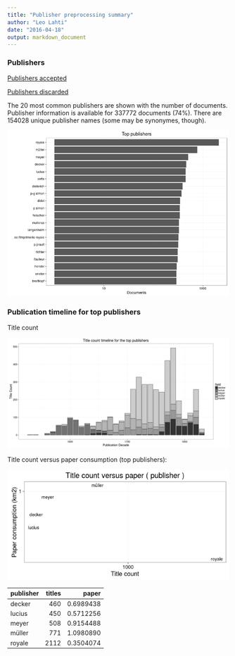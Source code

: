 ```yaml
---
title: "Publisher preprocessing summary"
author: "Leo Lahti"
date: "2016-04-18"
output: markdown_document
---
```



### Publishers

[Publishers accepted](output.tables/publisher_accepted.csv)

[Publishers discarded](output.tables/publisher_discarded.csv)



The 20 most common publishers are shown with the number of documents. Publisher information is available for 337772 documents (74%). There are 154028 unique publisher names (some may be synonymes, though).


![plot of chunk summarypublisher2](figure/summarypublisher2-1.png)

### Publication timeline for top publishers

Title count

![plot of chunk summaryTop10pubtimeline](figure/summaryTop10pubtimeline-1.png)



Title count versus paper consumption (top publishers):

![plot of chunk publishertitlespapers](figure/publishertitlespapers-1.png)

|publisher | titles|     paper|
|:---------|------:|---------:|
|decker    |    460| 0.6989438|
|lucius    |    450| 0.5712256|
|meyer     |    508| 0.9154488|
|müller     |    771| 1.0980890|
|royale    |   2112| 0.3504074|
